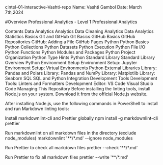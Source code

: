 cintel-01-interactive-Vashti-repo
Name: Vashti Gambol
Date: March 7th,2024

#Overview
Professional Analytics - Level 1 Professional Analytics

Contents Data Analytics Analytics Data Cleaning Analytics Data Analytics Statistics Basics Git and GitHub Git Basics GitHub Basics GitHub Repositories GitHub: Adding a File GitHub Pages Python Python Basics Python Collections Python Datasets Python Execution Python File I/O Python Functions Python Modules and Packages Python Project Organization Python Type Hints Python Standard Library Standard Library Overview Python Environment Setup Environment Setup: Jupyter Environment Setup: Virtual Environments Python External Libraries Library: Pandas and Polars Library: Pandas and NumPy Library: Matplotlib Library: Seaborn SQL SQL and Python Integration Development Tools Development Tools: Linters and Formatters Development Editor: VS Code Visual Studio Code Managing This Repository Before installing the linting tools, install Node.js on your system. Download it from the official Node.js website.

After installing Node.js, use the following commands in PowerShell to install and run Markdown linting tools:

Install markdownlint-cli and Prettier globally
npm install -g markdownlint-cli prettier

Run markdownlint on all markdown files in the directory (exclude node_modules)
markdownlint '**/*.md' --ignore node_modules

Run Prettier to check all markdown files
prettier --check '**/*.md'

Run Prettier to fix all markdown files
prettier --write '**/*.md'
